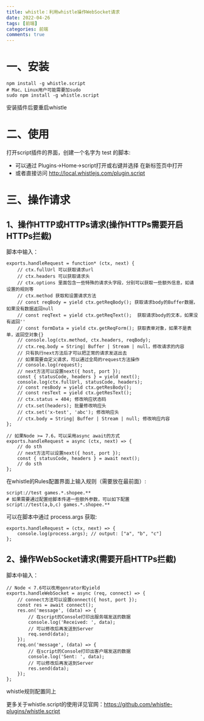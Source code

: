 ```yaml
---
title: whistle：利用whistle操作WebSocket请求
date: 2022-04-26
tags: [前端]
categories: 前端
comments: true
---
```


# 一、安装

```
npm install -g whistle.script
# Mac、Linux用户可能需要加sudo
sudo npm install -g whistle.script
```

安装插件后要重启whistle

# 二、使用

打开script插件的界面，创建一个名字为 test 的脚本:
- 可以通过 Plugins->Home->script打开或右键并选择 在新标签页中打开
- 或者直接访问 http://local.whistlejs.com/plugin.script

# 三、操作请求
## 1、操作HTTP或HTTPs请求(操作HTTPs需要开启HTTPs拦截)

脚本中输入：

```
exports.handleRequest = function* (ctx, next) {
    // ctx.fullUrl 可以获取请求url
    // ctx.headers 可以获取请求头
    // ctx.options 里面包含一些特殊的请求头字段，分别可以获取一些额外信息，如请设置的规则等
    // ctx.method 获取和设置请求方法
    // const reqBody = yield ctx.getReqBody(); 获取请求body的Buffer数据，如果没有数据返回null
    // const reqText = yield ctx.getReqText();  获取请求body的文本，如果没有返回''
    // const formData = yield ctx.getReqForm(); 获取表单对象，如果不是表单，返回空对象{}
    // console.log(ctx.method, ctx.headers, reqBody);
    // ctx.req.body = String| Buffer | Stream | null，修改请求的内容
    // 只有执行next方法后才可以把正常的请求发送出去
    // 如果需要自定义请求，可以通过全局的request方法操作
    // console.log(request);
    // next方法可以设置next({ host, port });
    const { statusCode, headers } = yield next(); 
    console.log(ctx.fullUrl, statusCode, headers);
    // const resBody = yield ctx.getResBody();
    // const resText = yield ctx.getResText();
    // ctx.status = 404; 修改响应状态码
    // ctx.set(headers); 批量修改响应头
    // ctx.set('x-test', 'abc'); 修改响应头
    // ctx.body = String| Buffer | Stream | null; 修改响应内容
};
 
// 如果Node >= 7.6，可以采用async await的方式
exports.handleRequest = async (ctx, next) => {
	// do sth
    // next方法可以设置next({ host, port });
    const { statusCode, headers } = await next(); 
    // do sth
};
```

在whistle的Rules配置界面上输入规则（需要放在最前面）:

```
script://test games.*.shopee.**
# 如果需要通过配置给脚本传递一些额外参数，可以如下配置
script://test(a,b,c) games.*.shopee.**
```

可以在脚本中通过 process.args 获取:

```
exports.handleRequest = (ctx, next) => {
	console.log(process.args); // output: ["a", "b", "c"]
};
```

## 2、操作WebSocket请求(需要开启HTTPs拦截)

脚本中输入：

```
// Node < 7.6可以改用genrator和yield
exports.handleWebSocket = async (req, connect) => {
	// connect方法可以设置connect({ host, port });
  	const res = await connect();
  	res.on('message', (data) => {
    	// 在script的Console打印出服务端发送的数据
    	console.log('Received: ', data);
    	// 可以修改后再发送到Server
    	req.send(data);
  	});
  	req.on('message', (data) => {
    	// 在script的Console打印出客户端发送的数据
    	console.log('Sent: ', data);
    	// 可以修改后再发送到Server
    	res.send(data);
	});
};
```

whistle规则配置同上

更多关于whistle.script的使用详见官网：https://github.com/whistle-plugins/whistle.script


